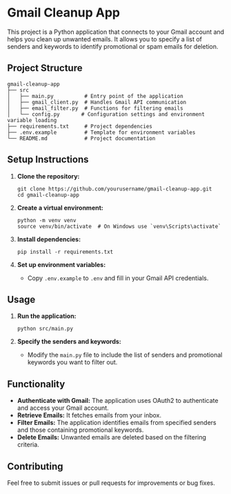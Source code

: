 # Gmail Cleanup App

This project is a Python application that connects to your Gmail account and helps you clean up unwanted emails. It allows you to specify a list of senders and keywords to identify promotional or spam emails for deletion.

## Project Structure

```
gmail-cleanup-app
├── src
│   ├── main.py          # Entry point of the application
│   ├── gmail_client.py  # Handles Gmail API communication
│   ├── email_filter.py  # Functions for filtering emails
│   └── config.py       # Configuration settings and environment variable loading
├── requirements.txt     # Project dependencies
├── .env.example         # Template for environment variables
└── README.md            # Project documentation
```

## Setup Instructions

1. **Clone the repository:**
   ```
   git clone https://github.com/yourusername/gmail-cleanup-app.git
   cd gmail-cleanup-app
   ```

2. **Create a virtual environment:**
   ```
   python -m venv venv
   source venv/bin/activate  # On Windows use `venv\Scripts\activate`
   ```

3. **Install dependencies:**
   ```
   pip install -r requirements.txt
   ```

4. **Set up environment variables:**
   - Copy `.env.example` to `.env` and fill in your Gmail API credentials.

## Usage

1. **Run the application:**
   ```
   python src/main.py
   ```

2. **Specify the senders and keywords:**
   - Modify the `main.py` file to include the list of senders and promotional keywords you want to filter out.

## Functionality

- **Authenticate with Gmail:** The application uses OAuth2 to authenticate and access your Gmail account.
- **Retrieve Emails:** It fetches emails from your inbox.
- **Filter Emails:** The application identifies emails from specified senders and those containing promotional keywords.
- **Delete Emails:** Unwanted emails are deleted based on the filtering criteria.

## Contributing

Feel free to submit issues or pull requests for improvements or bug fixes.
